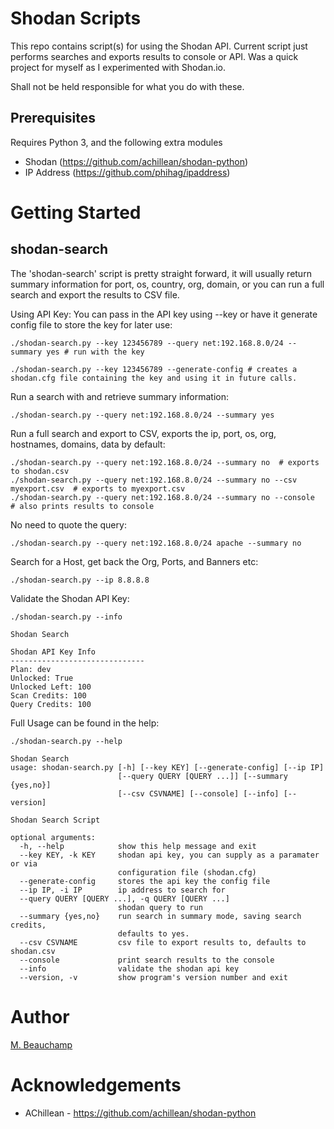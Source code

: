 # Shodan Scripts

This repo contains script(s) for using the Shodan API.  Current script just performs searches and exports results to console or API.  Was a quick project for myself as I experimented with Shodan.io.

Shall not be held responsible for what you do with these.

## Prerequisites

Requires Python 3, and the following extra modules
- Shodan (https://github.com/achillean/shodan-python)
- IP Address (https://github.com/phihag/ipaddress)

# Getting Started

## shodan-search

The 'shodan-search' script is pretty straight forward, it will usually return summary information for port, os, country, org, domain, or you can run a full search and export the results to CSV file.  

Using API Key:
You can pass in the API key using --key or have it generate config file to store the key for later use:

```console
./shodan-search.py --key 123456789 --query net:192.168.8.0/24 --summary yes # run with the key

./shodan-search.py --key 123456789 --generate-config # creates a shodan.cfg file containing the key and using it in future calls.
```

Run a search with and retrieve summary information:

```console
./shodan-search.py --query net:192.168.8.0/24 --summary yes
```

Run a full search and export to CSV, exports the ip, port, os, org, hostnames, domains, data by default:

```console
./shodan-search.py --query net:192.168.8.0/24 --summary no  # exports to shodan.csv
./shodan-search.py --query net:192.168.8.0/24 --summary no --csv myexport.csv  # exports to myexport.csv
./shodan-search.py --query net:192.168.8.0/24 --summary no --console  # also prints results to console
```

No need to quote the query:

```console
./shodan-search.py --query net:192.168.8.0/24 apache --summary no  
```

Search for a Host, get back the Org, Ports, and Banners etc:

```console
./shodan-search.py --ip 8.8.8.8
```

Validate the Shodan API Key:

```console
./shodan-search.py --info

Shodan Search

Shodan API Key Info
------------------------------
Plan: dev
Unlocked: True
Unlocked Left: 100
Scan Credits: 100
Query Credits: 100
```

Full Usage can be found in the help:

```console
./shodan-search.py --help

Shodan Search
usage: shodan-search.py [-h] [--key KEY] [--generate-config] [--ip IP]
                        [--query QUERY [QUERY ...]] [--summary {yes,no}]
                        [--csv CSVNAME] [--console] [--info] [--version]

Shodan Search Script

optional arguments:
  -h, --help            show this help message and exit
  --key KEY, -k KEY     shodan api key, you can supply as a paramater or via
                        configuration file (shodan.cfg)
  --generate-config     stores the api key the config file
  --ip IP, -i IP        ip address to search for
  --query QUERY [QUERY ...], -q QUERY [QUERY ...]
                        shodan query to run
  --summary {yes,no}    run search in summary mode, saving search credits,
                        defaults to yes.
  --csv CSVNAME         csv file to export results to, defaults to shodan.csv
  --console             print search results to the console
  --info                validate the shodan api key
  --version, -v         show program's version number and exit
  ```

# Author
[M. Beauchamp](https://github.com/beauchompers)


# Acknowledgements
- AChillean - https://github.com/achillean/shodan-python